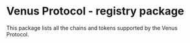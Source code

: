 # Venus Protocol - registry package

This package lists all the chains and tokens supported by the Venus Protocol.